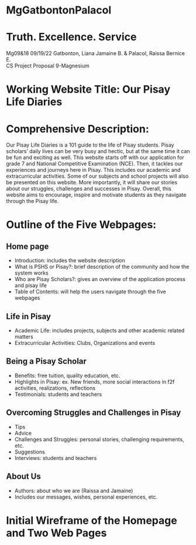 # MgGatbontonPalacol
# Truth. Excellence. Service
Mg09&18
09/19/22
Gatbonton, Liana Jamaine B. & Palacol, Raissa Bernice E.			
CS Project Proposal
9-Magnesium


# Working Website Title: Our Pisay Life Diaries

# Comprehensive Description:
Our Pisay Life Diaries is a 101 guide to the life of Pisay students. Pisay scholars’ daily lives can be very busy and hectic, but at the same time it can be fun and exciting as well. This website starts off with our application for grade 7 and National Competitive Examination (NCE). Then, it tackles our experiences and journeys here in Pisay. This includes our academic and extracurricular activities. Some of our subjects and school projects will also be presented on this website. More importantly, it will share our stories about our struggles, challenges and successes in Pisay. Overall, this website aims to encourage, inspire and motivate students as they navigate through the Pisay life. 

# Outline of the Five Webpages:
## Home page
* Introduction: includes the website description
* What is PSHS or Pisay?: brief description of the community and how the system works
* Who are Pisay Scholars?: gives an overview of the application process and pisay life
* Table of Contents: will help the users navigate through the five webpages

## Life in Pisay
* Academic Life: includes projects, subjects and other academic related matters
* Extracurricular Activities: Clubs, Organizations and events

## Being a Pisay Scholar
* Benefits: free tuition, quality education, etc.
* Highlights in Pisay: ex. New friends, more social interactions in f2f activities, realizations, reflections
* Testimonials: students and teachers

## Overcoming Struggles and Challenges in Pisay
* Tips
* Advice
* Challenges and Struggles: personal stories, challenging requirements, etc.
* Suggestions
* Interviews: students and teachers

## About Us
* Authors: about who we are (Raissa and Jamaine)
* Includes our messages, wishes, personal experiences, etc.


# Initial Wireframe of the Homepage and Two Web Pages
